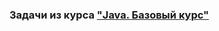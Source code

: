###                     Задачи из курса ["Java. Базовый курс"](https://stepik.org/course/187/syllabus)    
  


